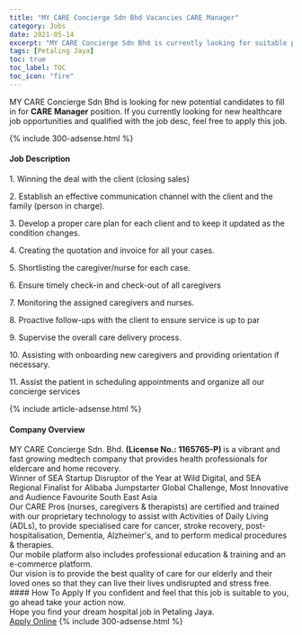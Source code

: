 ```yaml
---
title: "MY CARE Concierge Sdn Bhd Vacancies CARE Manager" 
category: Jobs 
date: 2021-05-14 
excerpt: "MY CARE Concierge Sdn Bhd is currently looking for suitable person to fill in the CARE Manager which positioned at Petaling Jaya" 
tags: [Petaling Jaya] 
toc: true 
toc_label: TOC 
toc_icon: "fire" 
--- 
```


<p>MY CARE Concierge Sdn Bhd is looking for new potential candidates to fill in for <b>CARE Manager</b> position. If you currently looking for new healthcare job opportunities and qualified with the job desc, feel free to apply this job.
</p>{% include 300-adsense.html %} 
<div><div><h4>Job Description</h4></div><div><div><span><div><p><span>1. Winning the deal with the client (closing sales)</span></p><p><span>2. Establish an effective communication channel with the client and the family (person in charge).</span></p><p><span>3. Develop a proper care plan for each client and to keep it updated as the condition changes.</span></p><p><span>4. Creating the quotation and invoice for all your cases.</span></p><p><span>5. Shortlisting the caregiver/nurse for each case.</span></p><p><span>6. Ensure timely check-in and check-out of all caregivers</span></p><p><span>7. Monitoring the assigned caregivers and nurses.</span></p><p><span>8. Proactive follow-ups with the client to ensure service is up to par</span></p><p><span>9. Supervise the overall care delivery process.</span></p><p><span>10. Assisting with onboarding new caregivers and providing orientation if necessary.</span></p><p><span>11. Assist the patient in scheduling appointments and organize all our concierge services</span></p></div></span></div></div></div> 
{% include article-adsense.html %} 
<div><div><h4>Company Overview</h4></div><div><div><span><div><div>MY CARE Concierge Sdn. Bhd.&#160;<strong>(License No.: 1165765-P</strong><strong>)&#160;</strong>is a vibrant and fast growing medtech company that provides health professionals for eldercare and home recovery.&#160;</div>
<div>Winner of SEA Startup Disruptor of the Year at Wild Digital, and SEA Regional Finalist for Alibaba Jumpstarter Global Challenge, Most Innovative and Audience Favourite South East Asia</div>
<div>Our CARE Pros (nurses, caregivers &amp; therapists) are certified and trained with our proprietary technology to assist with Activities of Daily Living (ADLs), to provide specialised care for cancer, stroke recovery, post-hospitalisation, Dementia, Alzheimer's, and to perform medical procedures &amp; therapies.</div>
<div>Our mobile platform also includes professional education &amp; training and an e-commerce platform.&#160;</div>
<div>Our vision is to provide the best quality of care for our elderly and their loved ones so that they can live their lives undisrupted and stress free.</div></div></span></div></div></div> 
#### How To Apply 
If you confident and feel that this job is suitable to you, go ahead take your action now. <br/> 
Hope you find your dream hospital job in Petaling Jaya. <br/> 
<a href="https://www.jobstreet.com.my/en/job/care-manager-4565552?jobId=jobstreet-my-job-4565552" class="btn btn--warning" target="_blank" rel="nofollow noopenner">Apply Online</a> 
{% include 300-adsense.html %} 